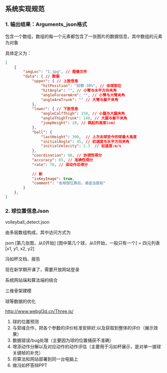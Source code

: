 ## 系统实现规范

### 1. 输出结果：Arguments_json格式

包含一个数组，数组的每一个元素都包含了一张图片的数据信息，其中数组的元素为对象

具体定义为：

```json
[
    {
        "imgLoc": "1.jpg", // 图像文件
        "data": { // 数据
            "upper": { // 上肢信息
                "hitPosition": "前臂-30%", // 击球部位
                "hitAngle": "", // 小臂与水平方向夹角
                "angleForearmArm": "", // 小臂与大臂夹角
                "angleArmTrunk": "" // 大臂与躯干夹角
            },
            "lower": { // 下肢信息
            	"angleCalfThigh": 150, // 小腿与大腿夹角
                "angleThighTrunk": 140, // 大腿与躯干夹角
                "jumpHeight": 20, // 跳起的高度(cm)
        	},
            "ball": {
                "lastHeight": 300,  // 上次击球至今的球最大高度
                "initialAngle": 45, // 初速度与水平方向夹角
                "initialVelocity": 2.3  // 初速度:m/s
            },
            "coordination": 90, // 协调性得分
            "accuracy": 85, // 准确性得分
            "rate": 70, // 该动作总得分
            
            // 新
            "isKeyImage": true,
            "comment": "击球部位靠后，请适当提前"
        }
    },
]
```

### 2. 球位置信息Json

volleyball_detect.json

由多层数组构成，其中访问方式为

json \[第几张图，从0开始\] \[图中第几个球，从0开始，一般只有一个\] = 四元列表[x1, y1, x2, y2]



冯如杯文档、报告

现在新学期开课了，需要开放网站登录

系统网站端和算法端的结合

三维骨架建模

球等数据的优化

http://www.webgl3d.cn/Three.js/

1. 球的位置预测
2. 与郭彧合作，把各个参数的评价标准安排好;以及获取到整体的评价（展示效果）
3. 数据错误/bug处理（主要因为球的位置捕获不准确）
4. 增添动作分解以及对应动作的动作评估（主要用于冯如杯展示，是对单一接球关键帧的补充）
5. 将算法和网站部署到同一台电脑上
6. 做冯如杯答辩PPT
